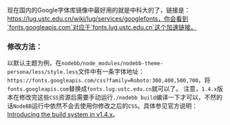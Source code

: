 现在国内的Google字体库镜像中最好用的就是中科大的了，链接是：https://lug.ustc.edu.cn/wiki/lug/services/googlefonts，你会看到`fonts.googleapis.com`对应于`fonts.lug.ustc.edu.cn`这个加速链接。

### 修改方法：

以默认主题为例，在`nodebb/node_modules/nodebb-theme-persona/less/style.less`文件中有一条字体地址：`https://fonts.googleapis.com/css?family=Roboto:300,400,500,700`，将`fonts.googleapis.com`替换成`fonts.lug.ustc.edu.cn`就可以了。
注意，`1.4.x`版本在修改完这些`CSS`资源后需要手动运行`./nodebb build`编译一下才可以，不然的话`NodeBB`运行中依然不会去使用你修改之后的`CSS`。具体参见官方说明：[Introducing the build system in v1.4.x](https://blog.nodebb.org/introducing-the-build-system-in-v1-4-3/)。